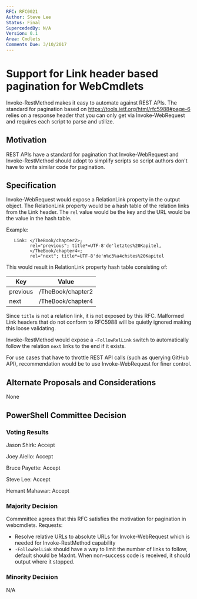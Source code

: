 ```yaml
---
RFC: RFC0021
Author: Steve Lee
Status: Final
SupercededBy: N/A
Version: 0.1
Area: Cmdlets
Comments Due: 3/10/2017
---
```


# Support for Link header based pagination for WebCmdlets

Invoke-RestMethod makes it easy to automate against REST APIs.
The standard for pagination based on https://tools.ietf.org/html/rfc5988#page-6 relies on a response header that you can only get via Invoke-WebRequest and requires each script to parse and utilize.

## Motivation

REST APIs have a standard for pagination that Invoke-WebRequest and Invoke-RestMethod should adopt to simplify scripts so script authors don't have to write similar code for pagination.

## Specification

Invoke-WebRequest would expose a RelationLink property in the output object.
The RelationLink property would be a hash table of the relation links from the Link header.
The `rel` value would be the key and the URL would be the value in the hash table.

Example:
```
   Link: </TheBook/chapter2>;
         rel="previous"; title*=UTF-8'de'letztes%20Kapitel,
         </TheBook/chapter4>;
         rel="next"; title*=UTF-8'de'n%c3%a4chstes%20Kapitel
```

This would result in RelationLink property hash table consisting of:

|Key|Value|
|---|---|
|previous|/TheBook/chapter2|
|next|/TheBook/chapter4|

Since `title` is not a relation link, it is not exposed by this RFC.
Malformed Link headers that do not conform to RFC5988 will be quietly ignored making this loose validating.

Invoke-RestMethod would expose a `-FollowRelLink` switch to automatically follow the relation `next` links to the end if it exists.

For use cases that have to throttle REST API calls (such as querying GitHub API), recommendation would be to use Invoke-WebRequest for finer control.

## Alternate Proposals and Considerations

None

## PowerShell Committee Decision

### Voting Results

Jason Shirk: Accept 

Joey Aiello: Accept

Bruce Payette: Accept

Steve Lee: Accept

Hemant Mahawar: Accept

### Majority Decision

Commmittee agrees that this RFC satisfies the motivation for pagination in webcmdlets.  Requests:

- Resolve relative URLs to absolute URLs for Invoke-WebRequest which is needed for Invoke-RestMethod capability
- `-FollowRelLink` should have a way to limit the number of links to follow, default should be MaxInt.  When non-success code is received, it should output where it stopped.

### Minority Decision

N/A

